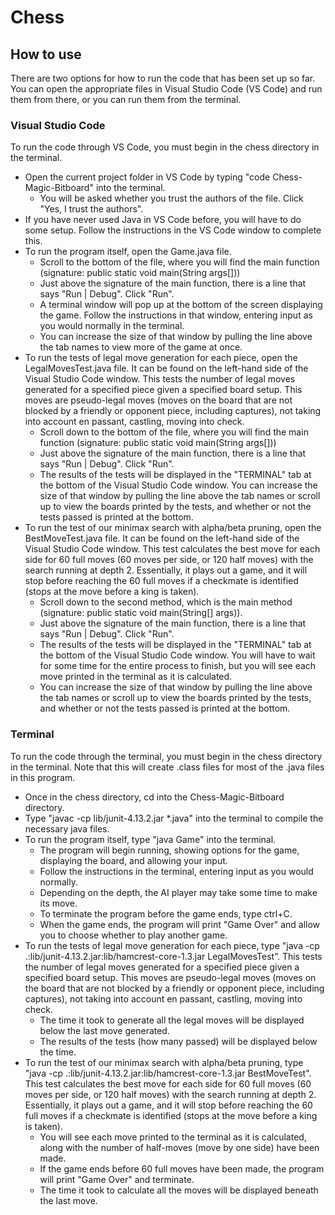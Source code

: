 # Chess

## How to use
There are two options for how to run the code that has been set up so far.
You can open the appropriate files in Visual Studio Code (VS Code) and run them from there,
or you can run them from the terminal.

### Visual Studio Code
To run the code through VS Code, you must begin in the chess directory in the terminal.
* Open the current project folder in VS Code by typing "code Chess-Magic-Bitboard" into the terminal.
   * You will be asked whether you trust the authors of the file. Click "Yes, I trust the authors".
* If you have never used Java in VS Code before, you will have to do some setup. Follow the instructions in the VS Code window to complete this.
* To run the program itself, open the Game.java file.
   * Scroll to the bottom of the file, where you will find the main function (signature: public static void main(String args[]))
   * Just above the signature of the main function, there is a line that says "Run | Debug". Click "Run".
   * A terminal window will pop up at the bottom of the screen displaying the game. Follow the instructions in that window, entering input as you would normally in the terminal.
   * You can increase the size of that window by pulling the line above the tab names to view more of the game at once.
* To run the tests of legal move generation for each piece, open the LegalMovesTest.java file. It can be found on the left-hand side of the Visual Studio Code window. This tests the number of legal moves generated for a specified piece given a specified board setup. This moves are pseudo-legal moves (moves on the board that are not blocked by a friendly or opponent piece, including captures), not taking into account en passant, castling, moving into check.
   * Scroll down to the bottom of the file, where you will find the main function (signature: public static void main(String args[]))
   * Just above the signature of the main function, there is a line that says "Run | Debug". Click "Run".
   * The results of the tests will be displayed in the "TERMINAL" tab at the bottom of the Visual Studio Code window. You can increase the size of that window by pulling the line above the tab names or scroll up to view the boards printed by the tests, and whether or not the tests passed is printed at the bottom.
* To run the test of our minimax search with alpha/beta pruning, open the BestMoveTest.java file. It can be found on the left-hand side of the Visual Studio Code window. This test calculates the best move for each side for 60 full moves (60 moves per side, or 120 half moves) with the search running at depth 2. Essentially, it plays out a game, and it will stop before reaching the 60 full moves if a checkmate is identified  (stops at the move before a king is taken).
   * Scroll down to the second method, which is the main method (signature: public static void main(String[] args)).
   * Just above the signature of the main function, there is a line that says "Run | Debug". Click "Run".
   * The results of the tests will be displayed in the "TERMINAL" tab at the bottom of the Visual Studio Code window. You will have to wait for some time for the entire process to finish, but you will see each move printed in the terminal as it is calculated.
   * You can increase the size of that window by pulling the line above the tab names or scroll up to view the boards printed by the tests, and whether or not the tests passed is printed at the bottom.


### Terminal
To run the code through the terminal, you must begin in the chess directory in the terminal. Note that this will create .class files for most of the .java files in this program.
* Once in the chess directory, cd into the Chess-Magic-Bitboard directory.
* Type "javac -cp lib/junit-4.13.2.jar *.java" into the terminal to compile the necessary java files.
* To run the program itself, type "java Game" into the terminal.
   * The program will begin running, showing options for the game, displaying the board, and allowing your input.
   * Follow the instructions in the terminal, entering input as you would normally.
   * Depending on the depth, the AI player may take some time to make its move.
   * To terminate the program before the game ends, type ctrl+C.
   * When the game ends, the program will print "Game Over" and allow you to choose whether to play another game.
* To run the tests of legal move generation for each piece, type "java -cp .:lib/junit-4.13.2.jar:lib/hamcrest-core-1.3.jar LegalMovesTest”. This tests the number of legal moves generated for a specified piece given a specified board setup. This moves are pseudo-legal moves (moves on the board that are not blocked by a friendly or opponent piece, including captures), not taking into account en passant, castling, moving into check.
   * The time it took to generate all the legal moves will be displayed below the last move generated.
   * The results of the tests (how many passed) will be displayed below the time.
* To run the test of our minimax search with alpha/beta pruning, type "java -cp .:lib/junit-4.13.2.jar:lib/hamcrest-core-1.3.jar BestMoveTest". This test calculates the best move for each side for 60 full moves (60 moves per side, or 120 half moves) with the search running at depth 2. Essentially, it plays out a game, and it will stop before reaching the 60 full moves if a checkmate is identified (stops at the move before a king is taken).
   * You will see each move printed to the terminal as it is calculated, along with the number of half-moves (move by one side) have been made.
   * If the game ends before 60 full moves have been made, the program will print "Game Over" and terminate.
   * The time it took to calculate all the moves will be displayed beneath the last move.